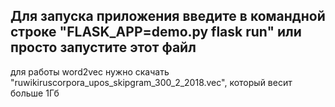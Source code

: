 ## Для запуска приложения введите в командной строке "FLASK_APP=demo.py flask run" или просто запустите этот файл

для работы word2vec нужно скачать "ruwikiruscorpora_upos_skipgram_300_2_2018.vec", который весит больше 1Гб

